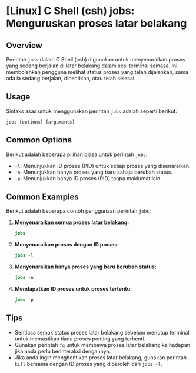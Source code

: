 # [Linux] C Shell (csh) jobs: Menguruskan proses latar belakang

## Overview
Perintah `jobs` dalam C Shell (csh) digunakan untuk menyenaraikan proses yang sedang berjalan di latar belakang dalam sesi terminal semasa. Ini membolehkan pengguna melihat status proses yang telah dijalankan, sama ada ia sedang berjalan, dihentikan, atau telah selesai.

## Usage
Sintaks asas untuk menggunakan perintah `jobs` adalah seperti berikut:

```
jobs [options] [arguments]
```

## Common Options
Berikut adalah beberapa pilihan biasa untuk perintah `jobs`:

- `-l`: Menunjukkan ID proses (PID) untuk setiap proses yang disenaraikan.
- `-n`: Menunjukkan hanya proses yang baru sahaja berubah status.
- `-p`: Menunjukkan hanya ID proses (PID) tanpa maklumat lain.

## Common Examples
Berikut adalah beberapa contoh penggunaan perintah `jobs`:

1. **Menyenaraikan semua proses latar belakang:**
   ```csh
   jobs
   ```

2. **Menyenaraikan proses dengan ID proses:**
   ```csh
   jobs -l
   ```

3. **Menyenaraikan hanya proses yang baru berubah status:**
   ```csh
   jobs -n
   ```

4. **Mendapatkan ID proses untuk proses tertentu:**
   ```csh
   jobs -p
   ```

## Tips
- Sentiasa semak status proses latar belakang sebelum menutup terminal untuk memastikan tiada proses penting yang terhenti.
- Gunakan perintah `fg` untuk membawa proses latar belakang ke hadapan jika anda perlu berinteraksi dengannya.
- Jika anda ingin menghentikan proses latar belakang, gunakan perintah `kill` bersama dengan ID proses yang diperoleh dari `jobs -l`.